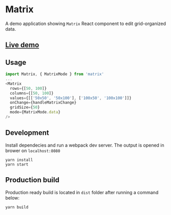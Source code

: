# Matrix

A demo application showing `Matrix` React component to edit grid-organized data.

## [Live demo](http://test13378.futurehost.pl/matrix/index.html)

## Usage

```javascript
import Matrix, { MatrixMode } from 'matrix'
...
<Matrix
  rows={[50, 100]}
  columns={[50, 100]}
  values={[['50x50', '50x100'], ['100x50', '100x100']]}
  onChange={handleMatrixChange}
  gridSize={50}
  mode={MatrixMode.data}
/>
```

## Development

Install dependecies and run a webpack dev server.
The output is opened in brower on `localhost:8080`

```console
yarn install
yarn start
```

## Production build

Production ready build is located in `dist` folder after running a command below:

```console
yarn build
```
